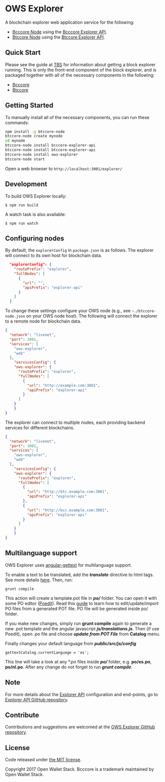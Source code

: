 OWS Explorer
======

A blockchain explorer web application service for the following:

- [Bcccore Node](https://github.com/owstack/bcccore-node) using the [Bcccore Explorer API](https://github.com/owstack/bcccore-explorer-api).
- [Btccore Node](https://github.com/owstack/btccore-node) using the [Btccore Explorer API](https://github.com/owstack/btccore-explorer-api).

## Quick Start

Please see the guide at [TBS]() for information about getting a block explorer running. This is only the front-end component of the block explorer, and is packaged together with all of the necessary components in the following:

- [Bcccore](https://github.com/owstack/bcccore)
- [Btccore](https://github.com/owstack/btccore)

## Getting Started

To manually install all of the necessary components, you can run these commands:

```bash
npm install -g btccore-node
btccore-node create mynode
cd mynode
btccore-node install bcccore-explorer-api
btccore-node install btccore-explorer-api
btccore-node install ows-explorer
btccore-node start
```

Open a web browser to `http://localhost:3001/explorer/`

## Development

To build OWS Explorer locally:

```
$ npm run build
```

A watch task is also available:

```
$ npm run watch
```

## Configuring nodes

By default, the `explorerConfig` in `package.json` is as follows.  The explorer will connect to its own host for blockchain data.

```json
  "explorerConfig": {
    "routePrefix": "explorer",
    "fullNodes": [
      {
        "url": "",
        "apiPrefix": "explorer-api"
      }
    ]
  }
```

To change these settings configure your OWS node (e.g., see `~./btccore-node.json` on your OWS node host).  The following will connect the explorer to a remote node for blockchain data.

```json
{
  "network": "livenet",
  "port": 3001,
  "services": [
    "ows-explorer",
    "web"
  ],
	"servicesConfig": {
    "ows-explorer": {
      "routePrefix": "explorer",
      "fullNodes": [
        {
          "url": "http://example.com:3001",
          "apiPrefix": "explorer-api"
        }
      ]
    }
	}
}
```

The explorer can connect to multiple nodes, each providing backend services for different blockchains.

```json
{
  "network": "livenet",
  "port": 3001,
  "services": [
    "ows-explorer",
    "web"
  ],
	"servicesConfig": {
    "ows-explorer": {
      "routePrefix": "explorer",
      "fullNodes": [
        {
          "url": "http://btc.example.com:3001",
          "apiPrefix": "explorer-api"
        },
        {
          "url": "http://bcc.example.com:3001",
          "apiPrefix": "explorer-api"
        }
      ]
    }
	}
}
```

## Multilanguage support

OWS Explorer uses [angular-gettext](http://angular-gettext.rocketeer.be) for multilanguage support.

To enable a text to be translated, add the ***translate*** directive to html tags. See more details [here](http://angular-gettext.rocketeer.be/dev-guide/annotate/). Then, run:

```
grunt compile
```

This action will create a template.pot file in ***po/*** folder. You can open it with some PO editor ([Poedit](http://poedit.net)). Read this [guide](http://angular-gettext.rocketeer.be/dev-guide/translate/) to learn how to edit/update/import PO files from a generated POT file. PO file will be generated inside po/ folder.

If you make new changes, simply run **grunt compile** again to generate a new .pot template and the angular javascript ***js/translations.js***. Then (if use Poedit), open .po file and choose ***update from POT File*** from **Catalog** menu.

Finally changes your default language from ***public/src/js/config***

```
gettextCatalog.currentLanguage = 'es';
```

This line will take a look at any *.po files inside ***po/*** folder, e.g.
**po/es.po**, **po/nl.po**. After any change do not forget to run ***grunt
compile***.


## Note

For more details about the [Explorer API](https://github.com/owstack/explorer-api) configuration and end-points, go to [Explorer API GitHub repository](https://github.com/owstack/explorer-api).

## Contribute

Contributions and suggestions are welcomed at the [OWS Explorer GitHub repository](https://github.com/owstack/ows-explorer).


## License

Code released under [the MIT license](https://github.com/owstack/ows-explorer/blob/master/LICENSE).

Copyright 2017 Open Wallet Stack. Bcccore is a trademark maintained by Open Wallet Stack.
